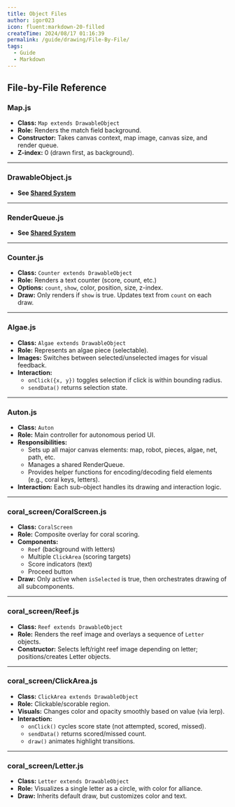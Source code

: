 ```yaml
---
title: Object Files
author: igor023
icon: fluent:markdown-20-filled
createTime: 2024/08/17 01:16:39
permalink: /guide/drawing/File-By-File/
tags:
  - Guide
  - Markdown
---
```

## File-by-File Reference

### Map.js

- **Class:** `Map extends DrawableObject`
- **Role:** Renders the match field background.  
- **Constructor:** Takes canvas context, map image, canvas size, and render queue.  
- **Z-index:** 0 (drawn first, as background).

---

### DrawableObject.js

- **See [Shared System](#shared-system)**

---

### RenderQueue.js

- **See [Shared System](#shared-system)**

---

### Counter.js

- **Class:** `Counter extends DrawableObject`
- **Role:** Renders a text counter (score, count, etc.)
- **Options:** `count`, `show`, color, position, size, z-index.
- **Draw:** Only renders if `show` is true. Updates text from `count` on each draw.

---

### Algae.js

- **Class:** `Algae extends DrawableObject`
- **Role:** Represents an algae piece (selectable).
- **Images:** Switches between selected/unselected images for visual feedback.
- **Interaction:**  
  - `onClick({x, y})` toggles selection if click is within bounding radius.
  - `sendData()` returns selection state.

---

### Auton.js

- **Class:** `Auton`
- **Role:** Main controller for autonomous period UI.
- **Responsibilities:**
  - Sets up all major canvas elements: map, robot, pieces, algae, net, path, etc.
  - Manages a shared RenderQueue.
  - Provides helper functions for encoding/decoding field elements (e.g., coral keys, letters).
- **Interaction:** Each sub-object handles its drawing and interaction logic.

---

### coral_screen/CoralScreen.js

- **Class:** `CoralScreen`
- **Role:** Composite overlay for coral scoring.
- **Components:**
  - `Reef` (background with letters)
  - Multiple `ClickArea` (scoring targets)
  - Score indicators (text)
  - Proceed button
- **Draw:** Only active when `isSelected` is true, then orchestrates drawing of all subcomponents.

---

### coral_screen/Reef.js

- **Class:** `Reef extends DrawableObject`
- **Role:** Renders the reef image and overlays a sequence of `Letter` objects.
- **Constructor:** Selects left/right reef image depending on letter; positions/creates Letter objects.

---

### coral_screen/ClickArea.js

- **Class:** `ClickArea extends DrawableObject`
- **Role:** Clickable/scorable region.
- **Visuals:** Changes color and opacity smoothly based on value (via lerp).
- **Interaction:**  
  - `onClick()` cycles score state (not attempted, scored, missed).
  - `sendData()` returns scored/missed count.
  - `draw()` animates highlight transitions.

---

### coral_screen/Letter.js

- **Class:** `Letter extends DrawableObject`
- **Role:** Visualizes a single letter as a circle, with color for alliance.
- **Draw:** Inherits default draw, but customizes color and text.


